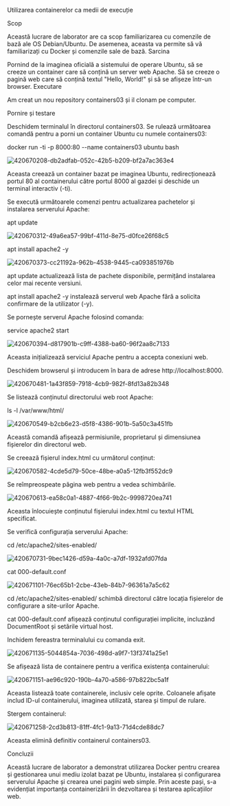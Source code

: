 Utilizarea containerelor ca medii de execuție

Scop

Această lucrare de laborator are ca scop familiarizarea cu comenzile de bază ale OS Debian/Ubuntu. De asemenea, aceasta va permite să vă familiarizați cu Docker și comenzile sale de bază.
Sarcina

Pornind de la imaginea oficială a sistemului de operare Ubuntu, să se creeze un container care să conțină un server web Apache. Să se creeze o pagină web care să conțină textul "Hello, World!" și să se afișeze într-un browser.
Executare

Am creat un nou repository containers03 și il clonam pe computer.

Pornire și testare

Deschidem terminalul în directorul containers03. Se rulează următoarea comandă pentru a porni un container Ubuntu cu numele containers03:

docker run -ti -p 8000:80 --name containers03 ubuntu bash

![420670208-db2adfab-052c-42b5-b209-bf2a7ac363e4](https://github.com/user-attachments/assets/bcce89bc-cbe5-492b-b13c-0137f6e58d4d)

Aceasta creează un container bazat pe imaginea Ubuntu, redirecționează portul 80 al containerului către portul 8000 al gazdei și deschide un terminal interactiv (-ti).

Se execută următoarele comenzi pentru actualizarea pachetelor și instalarea serverului Apache:

apt update

![420670312-49a6ea57-99bf-411d-8e75-d0fce26f68c5](https://github.com/user-attachments/assets/943eb09f-1afb-4671-ba79-41598c998fc1)

apt install apache2 -y

![420670373-cc21192a-962b-4538-9445-ca093851976b](https://github.com/user-attachments/assets/3444a9a1-6597-41a1-a65d-0c61122b0a66)

apt update actualizează lista de pachete disponibile, permițând instalarea celor mai recente versiuni.

apt install apache2 -y instalează serverul web Apache fără a solicita confirmare de la utilizator (-y).

Se pornește serverul Apache folosind comanda:

service apache2 start

![420670394-d817901b-c9ff-4388-ba60-96f2aa8c7133](https://github.com/user-attachments/assets/21ccd025-7b60-454d-95e3-53badd17c3d7)

Aceasta inițializează serviciul Apache pentru a accepta conexiuni web.

Deschidem browserul și introducem în bara de adrese http://localhost:8000.

![420670481-1a43f859-7918-4cb9-982f-8fd13a82b348](https://github.com/user-attachments/assets/28c5c626-6a6d-491a-a9b7-0bcef6d976b5)

Se listează conținutul directorului web root Apache:

ls -l /var/www/html/

![420670549-b2cb6e23-d5f8-4386-901b-5a50c3a451fb](https://github.com/user-attachments/assets/03d4863e-cb39-4559-a981-024bdd026666)

Această comandă afișează permisiunile, proprietarul și dimensiunea fișierelor din directorul web.

Se creează fișierul index.html cu următorul conținut:

![420670582-4cde5d79-50ce-48be-a0a5-12fb3f552dc9](https://github.com/user-attachments/assets/e6611723-0d02-42d1-9230-7446d7ef68a3)

Se reîmpreospeate păgina web pentru a vedea schimbările.

![420670613-ea58c0a1-4887-4f66-9b2c-9998720ea741](https://github.com/user-attachments/assets/af0a599c-ed07-44f1-9392-1c2db1fc7980)

Aceasta înlocuiește conținutul fișierului index.html cu textul HTML specificat.

Se verifică configurația serverului Apache:

cd /etc/apache2/sites-enabled/

![420670731-9bec1426-d59a-4a0c-a7df-1932afd07fda](https://github.com/user-attachments/assets/dbd57db8-d5e8-4635-a46b-bd77cc405b7b)

cat 000-default.conf

![420671101-76ec65b1-2cbe-43eb-84b7-96361a7a5c62](https://github.com/user-attachments/assets/864e3e43-cfa9-4127-8dad-943663f78b91)

cd /etc/apache2/sites-enabled/ schimbă directorul către locația fișierelor de configurare a site-urilor Apache.

cat 000-default.conf afișează conținutul configurației implicite, incluzând DocumentRoot și setările virtual host.

Inchidem fereastra terminalului cu comanda exit.

![420671135-5044854a-7036-498d-a9f7-13f3741a25e1](https://github.com/user-attachments/assets/1af34976-72da-4af1-bb03-993a191fddc6)

Se afișează lista de containere pentru a verifica existența containerului:

![420671151-ae96c920-190b-4a70-a586-97b822bc5a1f](https://github.com/user-attachments/assets/c677b508-bc1d-418f-bc83-15dbcee5d9dc)

Aceasta listează toate containerele, inclusiv cele oprite. Coloanele afișate includ ID-ul containerului, imaginea utilizată, starea și timpul de rulare.

Stergem containerul:

![420671258-2cd3b813-81ff-4fc1-9a13-71d4cde88dc7](https://github.com/user-attachments/assets/017fff6b-ab8d-4b8d-b526-44e514ebd4cc)

Aceasta elimină definitiv containerul containers03.

Concluzii

Această lucrare de laborator a demonstrat utilizarea Docker pentru crearea și gestionarea unui mediu izolat bazat pe Ubuntu, instalarea și configurarea serverului Apache și crearea unei pagini web simple. Prin aceste pași, s-a evidențiat importanța containerizării în dezvoltarea și testarea aplicațiilor web.
